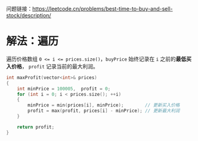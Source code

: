 问题链接：https://leetcode.cn/problems/best-time-to-buy-and-sell-stock/description/

# 解法：遍历

遍历价格数组 `0 <= i <= prices.size()`，`buyPrice` 始终记录在 `i` 之前的**最低买入价格**， `profit` 记录当前的最大利润。

```cpp
int maxProfit(vector<int>& prices)
{
    int minPrice = 100005,  profit = 0;
    for (int i = 0; i < prices.size(); ++i)
    {
        minPrice = min(prices[i], minPrice);        // 更新买入价格
        profit = max(profit, prices[i] - minPrice); // 更新最大利润
    }

    return profit;
}
```

